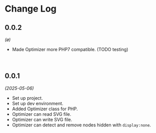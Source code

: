 
# Change Log

## 0.0.2
*(ø)*

* Made Optimizer more PHP7 compatible. (TODO  testing)


　​

## 0.0.1
*(2025-05-06)*

* Set up project.
* Set up dev environment.
* Added Optimizer class for PHP.
* Optimizer can read SVG file.
* Optimizer can write SVG file.
* Optimizer can detect and remove nodes hidden with `display:none`.

